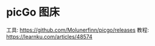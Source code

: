 # picGo 图床

工具: https://github.com/Molunerfinn/picgo/releases
教程: https://learnku.com/articles/48574
